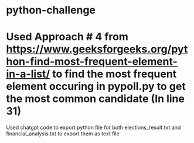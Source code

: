 # python-challenge
# Used Approach # 4 from https://www.geeksforgeeks.org/python-find-most-frequent-element-in-a-list/ to find the most frequent element occuring in pypoll.py to get the most common candidate (In line 31)
Used chatgpt code to export python file for both elections_result.txt and financial_analysis.txt to export them as text file